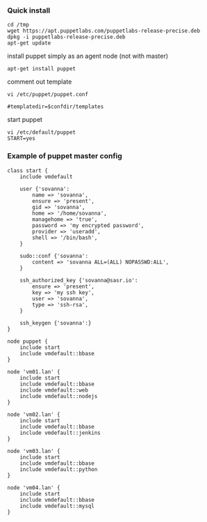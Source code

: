 
### Quick install

	cd /tmp
	wget https://apt.puppetlabs.com/puppetlabs-release-precise.deb
	dpkg -i puppetlabs-release-precise.deb
	apt-get update
	
install puppet simply as an agent node (not with master)

	apt-get install puppet
	
	
comment out template

	vi /etc/puppet/puppet.conf
	
	#templatedir=$confdir/templates
	
start puppet

	vi /etc/default/puppet
	START=yes
	

### Example of puppet master config

	class start {
		include vmdefault

		user {'sovanna':
			name => 'sovanna',
			ensure => 'present',
			gid => 'sovanna',
			home => '/home/sovanna',
			managehome => 'true',
			password => 'my encrypted password',
			provider => 'useradd',
			shell => '/bin/bash',
		}

		sudo::conf {'sovanna':
			content => 'sovanna ALL=(ALL) NOPASSWD:ALL',
		}

		ssh_authorized_key {'sovanna@sasr.io':
			ensure => 'present',
			key => 'my ssh key',
			user => 'sovanna',
			type => 'ssh-rsa',
		}

		ssh_keygen {'sovanna':}
	}

	node puppet {
		include start
		include vmdefault::bbase
	}

	node 'vm01.lan' {
		include start
		include vmdefault::bbase
		include vmdefault::web
		include vmdefault::nodejs
	}

	node 'vm02.lan' {
		include start
		include vmdefault::bbase
		include vmdefault::jenkins
	}

	node 'vm03.lan' {
		include start
		include vmdefault::bbase
		include vmdefault::python
	}

	node 'vm04.lan' {
		include start
		include vmdefault::bbase
		include vmdefault::mysql
	}
